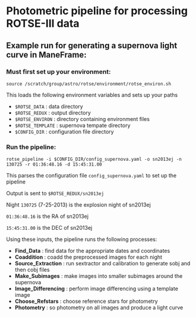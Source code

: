 # Photometric pipeline for processing ROTSE-III data

## Example run for generating a supernova light curve in ManeFrame:

### Must first set up your environment:

```source /scratch/group/astro/rotse/environment/rotse_environ.sh```

This loads the following environment variables and sets up your paths

* ```$ROTSE_DATA```     : data directory
* ```$ROTSE_REDUX```    : output directory
* ```$ROTSE_ENVIRON```  : directory containing environment files
* ```$ROTSE_TEMPLATE``` : supernova tempate directory
* ```$CONFIG_DIR```     : configuration file directory

### Run the pipeline:

```
rotse_pipeline -i $CONFIG_DIR/config_supernova.yaml -o sn2013ej -n 130725 -r 01:36:48.16 -d 15:45:31.00
```
This parses the configuration file ```config_supernova.yaml``` to set up the pipeline

Output is sent to ```$ROTSE_REDUX/sn2013ej```

Night ```130725``` (7-25-2013) is the explosion night of sn2013ej

```01:36:48.16``` is the RA of sn2013ej

```15:45:31.00``` is the DEC of sn2013ej

Using these inputs, the pipeline runs the following processes:

* **Find_Data**          : find data for the appropriate dates and coordinates
* **Coaddition**         : coadd the preprocessed images for each night
* **Source_Extraction**  : run sextractor and calibration to generate sobj and then cobj files
* **Make_Subimages**     : make images into smaller subimages around the supernova
* **Image_Differencing** : perform image differencing using a template image
* **Choose_Refstars**    : choose reference stars for photometry
* **Photometry**         : so photometry on all images and produce a light curve

